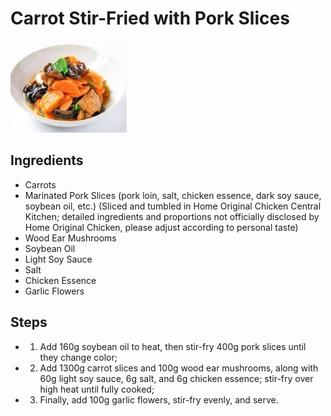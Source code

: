 # Carrot Stir-Fried with Pork Slices

![Carrot Stir-Fried with Pork Slices](../../images/%E8%83%A1%E8%90%9D%E5%8D%9C%E7%82%92%E8%82%89%E7%89%87.jpg)


## Ingredients
- Carrots
- Marinated Pork Slices (pork loin, salt, chicken essence, dark soy sauce, soybean oil, etc.) (Sliced and tumbled in Home Original Chicken Central Kitchen; detailed ingredients and proportions not officially disclosed by Home Original Chicken, please adjust according to personal taste)
- Wood Ear Mushrooms
- Soybean Oil
- Light Soy Sauce
- Salt
- Chicken Essence
- Garlic Flowers

## Steps
- 1. Add 160g soybean oil to heat, then stir-fry 400g pork slices until they change color;
- 2. Add 1300g carrot slices and 100g wood ear mushrooms, along with 60g light soy sauce, 6g salt, and 6g chicken essence; stir-fry over high heat until fully cooked;
- 3. Finally, add 100g garlic flowers, stir-fry evenly, and serve.